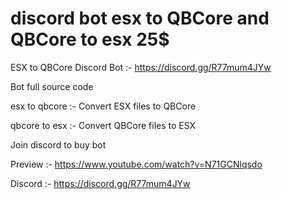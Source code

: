 # discord bot esx to QBCore and QBCore to esx 25$
ESX to QBCore Discord Bot :- https://discord.gg/R77mum4JYw

Bot full source code

 esx to qbcore :- Convert ESX files to QBCore




 qbcore to esx :- Convert QBCore files to ESX

Join discord to buy bot

Preview :- https://www.youtube.com/watch?v=N71GCNlqsdo

Discord :- https://discord.gg/R77mum4JYw
